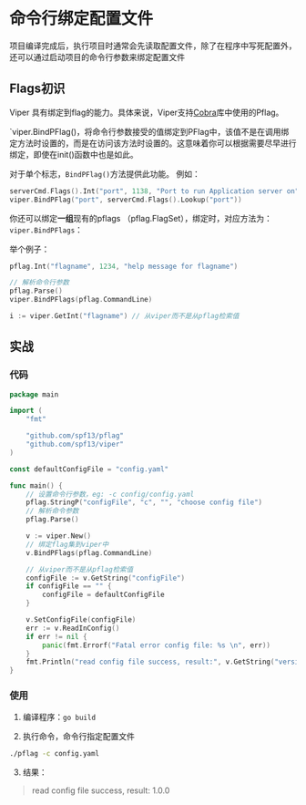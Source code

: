 # 命令行绑定配置文件

项目编译完成后，执行项目时通常会先读取配置文件，除了在程序中写死配置外，还可以通过启动项目的命令行参数来绑定配置文件

## Flags初识


Viper 具有绑定到flag的能力。具体来说，Viper支持[Cobra](https://github.com/spf13/cobra)库中使用的Pflag。

`viper.BindPFlag()，将命令行参数接受的值绑定到PFlag中，该值不是在调用绑定方法时设置的，而是在访问该方法时设置的。这意味着你可以根据需要尽早进行绑定，即使在init()函数中也是如此。

对于单个标志，`BindPFlag()`方法提供此功能。
例如：

```go
serverCmd.Flags().Int("port", 1138, "Port to run Application server on")
viper.BindPFlag("port", serverCmd.Flags().Lookup("port"))
```
你还可以绑定**一组**现有的pflags （pflag.FlagSet），绑定时，对应方法为：`viper.BindPFlags`：

举个例子：

```go
pflag.Int("flagname", 1234, "help message for flagname")

// 解析命令行参数
pflag.Parse()
viper.BindPFlags(pflag.CommandLine)

i := viper.GetInt("flagname") // 从viper而不是从pflag检索值
```

## 实战
### 代码
```go
package main

import (
	"fmt"

	"github.com/spf13/pflag"
	"github.com/spf13/viper"
)

const defaultConfigFile = "config.yaml"

func main() {
	// 设置命令行参数，eg: -c config/config.yaml
	pflag.StringP("configFile", "c", "", "choose config file")
	// 解析命令参数
	pflag.Parse()

	v := viper.New()
	// 绑定flag集到viper中
	v.BindPFlags(pflag.CommandLine)

	// 从viper而不是从pflag检索值
	configFile := v.GetString("configFile")
	if configFile == "" {
		configFile = defaultConfigFile
	}

	v.SetConfigFile(configFile)
	err := v.ReadInConfig()
	if err != nil {
		panic(fmt.Errorf("Fatal error config file: %s \n", err))
	}
	fmt.Println("read config file success, result:", v.GetString("version"))
}
```
### 使用
1. 编译程序：`go build`

2. 执行命令，命令行指定配置文件
```sh
./pflag -c config.yaml
```
3. 结果：
> read config file success, result: 1.0.0
